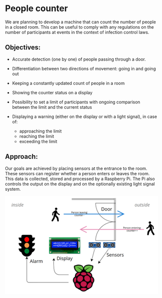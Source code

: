 # People counter

We are planning to develop a machine that can count the number of people in a closed room. This can be useful to comply with any regulations on the number of participants at events in the context of infection control laws.

## Objectives:

- Accurate detection (one by one) of people passing through a door.

- Differentiation between two directions of movement: going in and going out
- Keeping a constantly updated count of people in a room
- Showing the counter status on a display
- Possibility to set a limit of participants with ongoing comparison between the limit and the current status
- Displaying a warning (either on the display or with a light signal), in case of:
  - approaching the limit
  - reaching the limit
  - exceeding the limit

## Approach:

Our goals are achieved by placing sensors at the entrance to the room. These sensors can register whether a person enters or leaves the room. This data is collected, stored and processed by a Raspberry Pi. The Pi also controls the output on the display and on the optionally existing light signal system.

![Diagram](img/diagram.png)
